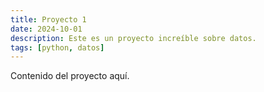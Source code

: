 ```yaml
---
title: Proyecto 1
date: 2024-10-01
description: Este es un proyecto increíble sobre datos.
tags: [python, datos]
---
```

Contenido del proyecto aquí.
